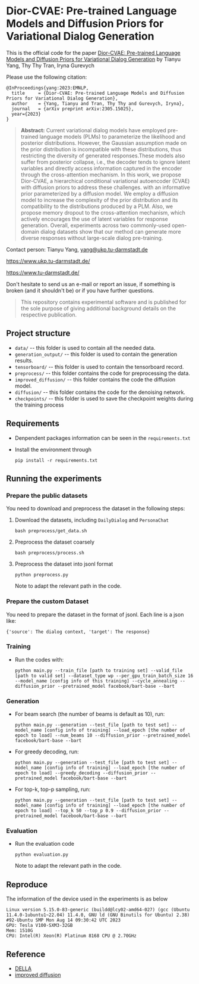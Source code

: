 # Dior-CVAE: Pre-trained Language Models and Diffusion Priors for Variational Dialog Generation

This is the official code for the paper [Dior-CVAE: Pre-trained Language Models and Diffusion Priors for Variational Dialog Generation](https://arxiv.org/abs/2305.15025.pdf) by Tianyu Yang, Thy Thy Tran, Iryna Gurevych

Please use the following citation:

```
@InProceedings{yang:2023:EMNLP,
  title     = {Dior-CVAE: Pre-trained Language Models and Diffusion Priors for Variational Dialog Generation},
  author    = {Yang, Tianyu and Tran, Thy Thy and Gurevych, Iryna},
  journal   = {arXiv preprint arXiv:2305.15025},
  year={2023}
}
```

> **Abstract:**
> Current variational dialog models have employed pre-trained language models (PLMs) to parameterize the likelihood and posterior distributions. However, the Gaussian assumption made on the prior distribution is incompatible with these distributions, thus restricting the diversity of generated responses.These models also suffer from posterior collapse, i.e., the decoder tends to ignore latent variables and directly access information captured in the encoder through the cross-attention mechanism. In this work, we propose Dior-CVAE, a hierarchical conditional variational autoencoder (CVAE) with diffusion priors to address these challenges. with an informative prior parameterized by a diffusion model.
> We employ a diffusion model to increase the complexity of the prior distribution and its compatibility to the distributions produced by a PLM. Also, we propose memory dropout to the cross-attention mechanism, which actively encourages the use of latent variables for response generation. Overall, experiments across two commonly-used open-domain dialog datasets show that our method can generate more diverse responses without large-scale dialog pre-training.


Contact person: Tianyu Yang,  yang@ukp.tu-darmstadt.de

https://www.ukp.tu-darmstadt.de/

https://www.tu-darmstadt.de/


Don't hesitate to send us an e-mail or report an issue, if something is broken (and it shouldn't be) or if you have further questions.

> This repository contains experimental software and is published for the sole purpose of giving additional background details on the respective publication. 

## Project structure

* `data/` -- this folder is used to contain all the needed data.
* `generation_output/` -- this folder is used to contain the generation results.
* `tensorboard/` -- this folder is used to contain the tensorboard record.
* `preprocess/` -- this folder contains the code for preprocessing the data.
* `improved_diffusion/` -- this folder contains the code the diffusion model.
* `diffusion/` -- this folder contains the code for the denoising network.
* `checkpoints/` -- this folder is used to save the checkpoint weights during the training process

## Requirements

* Denpendent packages information can be seen in the `requirements.txt`

* Install the environment through
  
  ```
  pip install -r requirements.txt
  ```

## Running the experiments
### Prepare the public datasets
You need to download and preprocess the dataset in the following steps:

1. Download the datasets, including `DailyDialog` and `PersonaChat`

   ```shell
   bash preprocess/get_data.sh
   ```

2. Preprocess the dataset coarsely

   ```shell
   bash preprocess/process.sh
   ```

3. Preprocess the dataset into jsonl format

   ```shell
   python preprocess.py
   ```

   Note to adapt the relevant path in the code.
### Prepare the custom Dataset
You need to  prepare the dataset in the format of jsonl. Each line is a json like:
```
{'source': The dialog context, 'target': The response}
```


### Training
- Run the codes with:

  ```shell
  python main.py --train_file [path to training set] --valid_file [path to valid set] --dataset_type wp --per_gpu_train_batch_size 16 --model_name [config info of this training] --cycle_annealing --diffusion_prior --pretrained_model facebook/bart-base --bart
  ```

### Generation
- For beam search (the number of beams is default as 10), run:

    ```shell
    python main.py --generation --test_file [path to test set] --model_name [config info of training] --load_epoch [the number of epoch to load] --num_beams 10 --diffusion_prior --pretrained_model facebook/bart-base --bart
    ```
- For greedy decoding, run:

    ```shell
    python main.py --generation --test_file [path to test set] --model_name [config info of training] --load_epoch [the number of epoch to load] --greedy_decoding --diffusion_prior --pretrained_model facebook/bart-base --bart
    ```
- For top-k, top-p sampling, run:

    ```shell
    python main.py --generation --test_file [path to test set] --model_name [config info of training] --load_epoch [the number of epoch to load] --top_k 50 --top_p 0.9 --diffusion_prior --pretrained_model facebook/bart-base --bart
    ```
### Evaluation

- Run the evaluation code

  ```shell
  python evaluation.py
  ```

  Note to adapt the relevant path in the code.

## Reproduce

The information of the device used in the experiments is as below

```
Linux version 5.15.0-83-generic (buildd@lcy02-amd64-027) (gcc (Ubuntu 11.4.0-1ubuntu1~22.04) 11.4.0, GNU ld (GNU Binutils for Ubuntu) 2.38) #92-Ubuntu SMP Mon Aug 14 09:30:42 UTC 2023
GPU: Tesla V100-SXM3-32GB
Mem: 1510G
CPU: Intel(R) Xeon(R) Platinum 8168 CPU @ 2.70GHz
```



## Reference

- [DELLA](https://github.com/OpenVLG/DELLA)
- [improved diffusion](https://github.com/openai/improved-diffusion)

